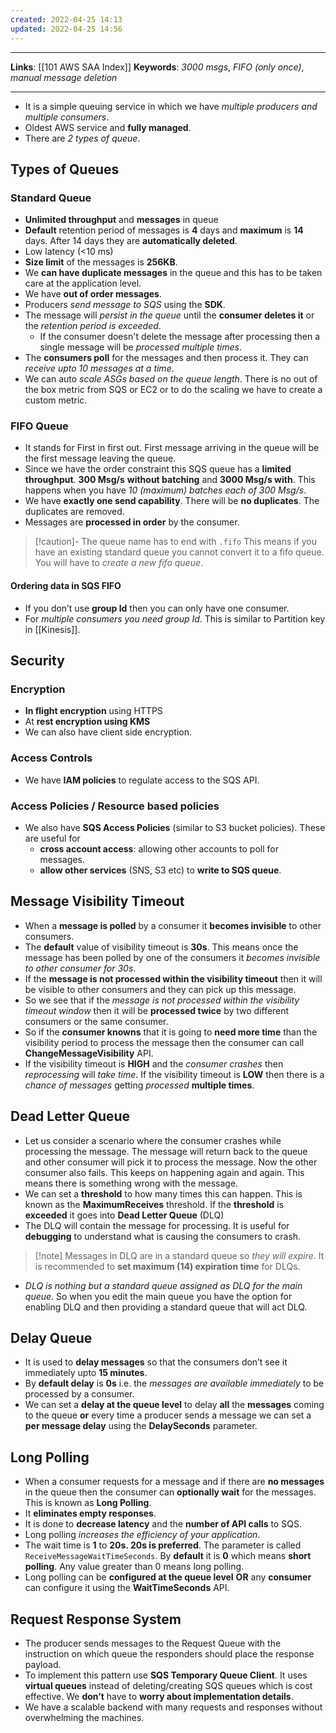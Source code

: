 ```yaml
---
created: 2022-04-25 14:13
updated: 2022-04-25 14:56
---
```

---
**Links**: [[101 AWS SAA Index]]
**Keywords**: *3000 msgs*, *FIFO (only once)*, *manual message deletion*

---
- It is a simple queuing service in which we have *multiple producers and multiple consumers*.
- Oldest AWS service and **fully managed**.
- There are *2 types of queue*.

## Types of Queues
### Standard Queue
- **Unlimited throughput** and **messages** in queue
- **Default** retention period of messages is **4** days and **maximum** is **14** days. After 14 days they are **automatically deleted**.
- Low latency (<10 ms)
- **Size limit** of the messages is **256KB**.
- We **can have duplicate messages** in the queue and this has to be taken care at the application level.
- We have **out of order messages**.
- Producers *send message to SQS* using the **SDK**.
- The message will *persist in the queue* until the **consumer deletes it** or the *retention period is exceeded*.
	- If the consumer doesn't delete the message after processing then a single message will be *processed multiple times*.
- The **consumers poll** for the messages and then process it. They can *receive upto 10 messages at a time*.
- We can auto *scale ASGs based on the queue length*. There is no out of the box metric from SQS or EC2 or to do the scaling we have to create a custom metric.

### FIFO Queue
- It stands for First in first out. First message arriving in the queue will be the first message leaving the queue.
- Since we have the order constraint this SQS queue has a **limited throughput**. **300 Msg/s** **without batching** and **3000 Msg/s with**. This happens when you have *10 (maximum) batches each of 300 Msg/s*.
- We have **exactly one send capability**. There will be **no duplicates**. The duplicates are removed.
- Messages are **processed in order** by the consumer.

> [!caution]- The queue name has to end with `.fifo` 
> This means if you have an existing standard queue you cannot convert it to a fifo queue. You will have to *create a new fifo queue*.

#### Ordering data in SQS FIFO
- If you don’t use **group Id** then you can only have one consumer.
- For *multiple consumers you need group Id*. This is similar to Partition key in [[Kinesis]]. 

## Security
### Encryption
- **In flight encryption** using HTTPS
- At **rest encryption using KMS**
- We can also have client side encryption.

### Access Controls
- We have **IAM policies** to regulate access to the SQS API.

### Access Policies / Resource based policies
- We also have **SQS Access Policies** (similar to S3 bucket policies). These are useful for
    -   **cross account access**: allowing other accounts to poll for messages.
    -   **allow other services** (SNS, S3 etc) to **write to SQS queue**.

## Message Visibility Timeout
- When a **message is polled** by a consumer it **becomes invisible** to other consumers.
- The **default** value of visibility timeout is **30s**. This means once the message has been polled by one of the consumers it *becomes invisible to other consumer for 30s*.
- If the **message is not processed within the visibility timeout** then it will be visible to other consumers and they can pick up this message.
- So we see that if the *message is not processed within the visibility timeout window* then it will be **processed twice** by two different consumers or the same consumer.
- So if the **consumer knowns** that it is going to **need more time** than the visibility period to process the message then the consumer can call **ChangeMessageVisibility** API.
- If the visibility timeout is **HIGH** and the *consumer crashes* then *reprocessing* will *take time*. If the visibility timeout is **LOW** then there is a *chance of messages* getting *processed* **multiple times**.

## Dead Letter Queue
- Let us consider a scenario where the consumer crashes while processing the message. The message will return back to the queue and other consumer will pick it to process the message. Now the other consumer also fails. This keeps on happening again and again. This means there is something wrong with the message.
- We can set a **threshold** to how many times this can happen. This is known as the **MaximumReceives** threshold. If the **threshold** is **exceeded** it goes into **Dead Letter Queue** (DLQ)
- The DLQ will contain the message for processing. It is useful for **debugging** to understand what is causing the consumers to crash.

> [!note] Messages in DLQ are in a standard queue so *they will expire*. It is recommended to **set maximum (14) expiration time** for DLQs.
- *DLQ is nothing but a standard queue assigned as DLQ for the main queue*. So when you edit the main queue you have the option for enabling DLQ and then providing a standard queue that will act DLQ.

## Delay Queue
- It is used to **delay messages** so that the consumers don’t see it immediately upto **15 minutes**.
- By **default delay** is **0s** i.e. the *messages are available immediately* to be processed by a consumer.
- We can set a **delay at the queue level** to delay **all** the **messages** coming to the queue **or** every time a producer sends a message we can set a **per message delay** using the **DelaySeconds** parameter.

## Long Polling
- When a consumer requests for a message and if there are **no messages** in the queue then the consumer can **optionally wait** for the messages. This is known as **Long Polling**.
- It **eliminates empty responses**.
- It is done to **decrease latency** and the **number of API calls** to SQS. 
- Long polling *increases the efficiency of your application*.
- The wait time is **1** to **20s. 20s is preferred**. The parameter is called `ReceiveMessageWaitTimeSeconds`. By **default** it is **0** which means **short polling**. Any value greater than 0 means long polling.
- Long polling can be **configured at the queue level** **OR** any **consumer** can configure it using the **WaitTimeSeconds** API.

## Request Response System
- The producer sends messages to the Request Queue with the instruction on which queue the responders should place the response payload.
- To implement this pattern use **SQS Temporary Queue Client**. It uses **virtual queues** instead of deleting/creating SQS queues which is cost effective. We **don’t** have to **worry about implementation details**.
- We have a scalable backend with many requests and responses without overwhelming the machines.